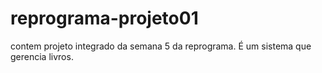 # reprograma-projeto01
contem projeto integrado da semana 5 da reprograma. É um sistema que gerencia livros.
